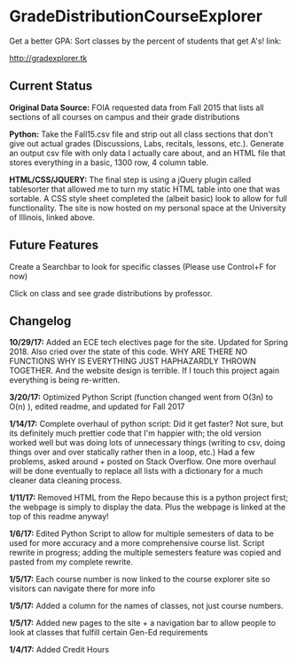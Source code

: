 # GradeDistributionCourseExplorer

Get a better GPA: Sort classes by the percent of students that get A's!
link:

http://gradexplorer.tk

## Current Status

**Original Data Source:** FOIA requested data from Fall 2015 that lists all sections of all courses on campus and their grade distributions 

**Python:** Take the Fall15.csv file and strip out all class sections that don't give out actual grades (Discussions, Labs, recitals, lessons, etc.). Generate an output csv file with only data I actually care about, and an HTML file that stores everything in a basic, 1300 row, 4 column table.

**HTML/CSS/JQUERY:** The final step is using a jQuery plugin called tablesorter that allowed me to turn my static HTML table into one that was sortable. A CSS style sheet completed the (albeit basic) look to allow for full functionality. The site is now hosted on my personal space at the University of Illinois, linked above.


## Future Features

Create a Searchbar to look for specific classes (Please use Control+F for now)

Click on class and see grade distributions by professor.

## Changelog
**10/29/17:** Added an ECE tech electives page for the site. Updated for Spring 2018. Also cried over the state of this code. WHY ARE THERE NO FUNCTIONS WHY IS EVERYTHING JUST HAPHAZARDLY THROWN TOGETHER. And the website design is terrible. If I touch this project again everything is being re-written. 

**3/20/17:** Optimized Python Script (function changed went from O(3n) to O(n) ), edited readme, and updated for Fall 2017

**1/14/17:** Complete overhaul of python script: Did it get faster? Not sure, but its definitely much prettier code that I'm happier with; the old version worked well but was doing lots of unnecessary things (writing to csv, doing things over and over statically rather then in a loop, etc.) Had a few problems, asked around + posted on Stack Overflow. One more overhaul will be done eventually to replace all lists with a dictionary for a much cleaner data cleaning process. 

**1/11/17:** Removed HTML from the Repo because this is a python project first; the webpage is simply to display the data. Plus the webpage is linked at the top of this readme anyway!  

**1/6/17:** Edited Python Script to allow for multiple semesters of data to be used for more accuracy and a more comprehensive course list. Script rewrite in progress; adding the multiple semesters feature was copied and pasted from my complete rewrite. 

**1/5/17:** Each course number is now linked to the course explorer site so visitors can navigate there for more info

**1/5/17:** Added a column for the names of classes, not just course numbers. 

**1/5/17:** Added new pages to the site + a navigation bar to allow people to look at classes that fulfill certain Gen-Ed requirements

**1/4/17:** Added Credit Hours

